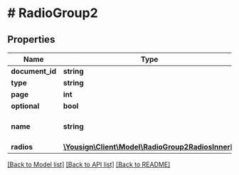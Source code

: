 # # RadioGroup2

## Properties

Name | Type | Description | Notes
------------ | ------------- | ------------- | -------------
**document_id** | **string** |  |
**type** | **string** |  |
**page** | **int** |  |
**optional** | **bool** |  |
**name** | **string** | Radio group&#39;s name | [optional]
**radios** | [**\Yousign\Client\Model\RadioGroup2RadiosInner[]**](RadioGroup2RadiosInner.md) |  |

[[Back to Model list]](../../README.md#models) [[Back to API list]](../../README.md#endpoints) [[Back to README]](../../README.md)
